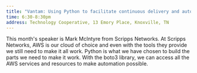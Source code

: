 ```yaml
---
title: "Vantam: Using Python to facilitate continuous delivery and automation"
time: 6:30-8:30pm
address: Technology Cooperative, 13 Emory Place, Knoxville, TN
---
```


This month's speaker is Mark McIntyre from Scripps Networks. At Scripps Networks, AWS is our cloud of choice and even with the tools they provide we still need to make it all work. Python is what we have chosen to build the parts we need to make it work. With the boto3 library, we can access all the AWS services and resources to make automation possible.
